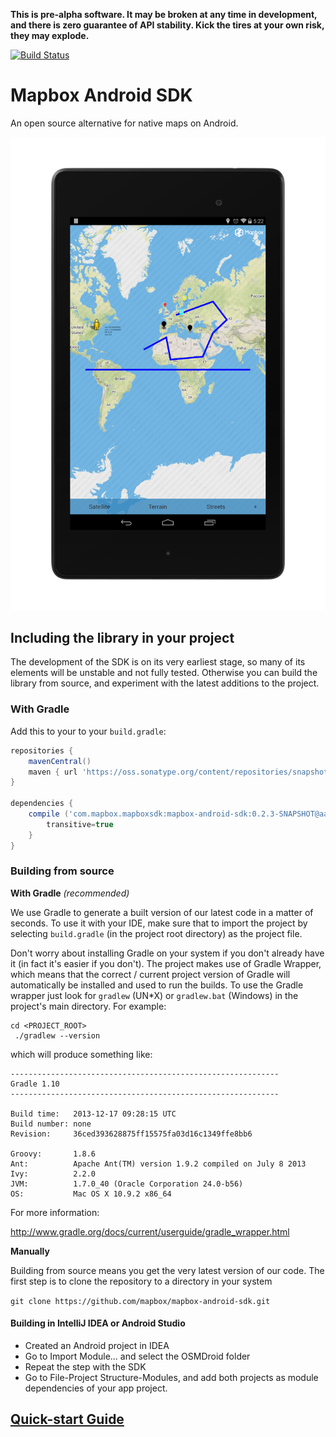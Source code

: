 **This is pre-alpha software. It may be broken at any time in development,
and there is zero guarantee of API stability. Kick the tires at your own
risk, they may explode.**

[![Build Status](https://travis-ci.org/mapbox/mapbox-android-sdk.png?branch=master)](https://travis-ci.org/mapbox/mapbox-android-sdk)

# Mapbox Android SDK

An open source alternative for native maps on Android.

![](screenshot.png)

## Including the library in your project

The development of the SDK is on its very earliest stage, so many of its elements
will be unstable and not fully tested. Otherwise you can build the library from
source, and experiment with the latest additions to the project.

### With Gradle

Add this to your to your `build.gradle`:

```groovy
repositories {
    mavenCentral()
    maven { url 'https://oss.sonatype.org/content/repositories/snapshots'}
}

dependencies {
    compile ('com.mapbox.mapboxsdk:mapbox-android-sdk:0.2.3-SNAPSHOT@aar'){
        transitive=true
    }
}

```

### Building from source

**With Gradle** *(recommended)*

We use Gradle to generate a built version of our latest code in a matter of seconds.
To use it with your IDE, make sure that to import the project by selecting `build.gradle` (in the project root directory) as the project file.

Don't worry about installing Gradle on your system if you don't already have it (in fact it's easier if you don't).  The project makes use of Gradle Wrapper, which means that the correct / current project version of Gradle will automatically be installed and used to run the builds.  To use the Gradle wrapper just look for `gradlew` (UN*X) or `gradlew.bat` (Windows) in the project's main directory.  For example:

```
cd <PROJECT_ROOT>
 ./gradlew --version
```
which will produce something like:

```
------------------------------------------------------------
Gradle 1.10
------------------------------------------------------------

Build time:   2013-12-17 09:28:15 UTC
Build number: none
Revision:     36ced393628875ff15575fa03d16c1349ffe8bb6

Groovy:       1.8.6
Ant:          Apache Ant(TM) version 1.9.2 compiled on July 8 2013
Ivy:          2.2.0
JVM:          1.7.0_40 (Oracle Corporation 24.0-b56)
OS:           Mac OS X 10.9.2 x86_64
```

For more information:

http://www.gradle.org/docs/current/userguide/gradle_wrapper.html

**Manually**

Building from source means you get the very latest version of our code. The first step is to clone the repository to a directory in your system

```git clone https://github.com/mapbox/mapbox-android-sdk.git ```

#### Building in IntelliJ IDEA or Android Studio

* Created an Android project in IDEA
* Go to Import Module... and select the OSMDroid folder
* Repeat the step with the SDK
* Go to File-Project Structure-Modules, and add both projects as module dependencies of your app project.

## [Quick-start Guide](https://github.com/mapbox/mapbox-android-sdk/blob/master/QUICKSTART.md)
